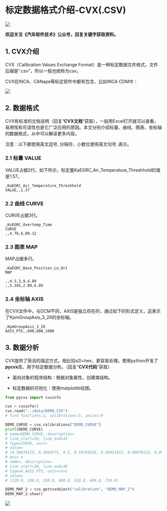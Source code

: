 # 标定数据格式介绍-CVX(.CSV)

![][1]

**欢迎关注《汽车软件技术》公众号，回复关键字获取资料。**

## 1. CVX介绍

CVX（Calibration Values Exchange Format）是一种标定数据文件格式，文件后缀是“.csv”，所以一般也统称为csv。

CVX在INCA、CANape等标定软件中都有包含，比如INCA CDM中：

![][3]

## 2. 数据格式

CVX有标准的文档说明（回复“**CVX文档**“获取），一般用Excel打开就可以查看，易用性和可读性也是它广泛应用的原因。本文分别介绍标量、曲线、图表、坐标轴的数据格式，从中可以解读更多内容。

注意：以下都使用英文逗号`,`分隔符，小数位使用英文句号`.`表示。

### 2.1 标量 VALUE

VALUE占据2行，如下所示，标定量KaEGRC_Air_Temperature_Threshhold的值是1.57。

```
,KaEGRC_Air_Temperature_Threshhold
VALUE,,1.57
```

### 2.2 曲线 CURVE

CURVE占据3行。

```
,KvEGRC_Overtemp_Time
CURVE
,,4.78,6,89.12
```

### 2.3 图表 MAP

MAP占据多行。

```
,KaEGRC_Base_Position_Lo_Oct
MAP

,,4.5,3,9,4.89
,,5.345,2.89,6.89
```

### 2.4 坐标轴 AXIS

在CVX文件中，与DCM不同，AXIS是独立存在的，通过如下的形式定义，这表示了KpmGroupAxis_3_26的坐标轴。

```
,KpmGroupAxis_3_26
AXIS_PTS,,600,800,1000
```

## 3. 数据分析

CVX提供了简洁的描述方式，相比较a2l+hex，更容易处理。使用python开发了**pycvx**库，用于标定数据分析。（回复“**CVX代码**”获取）

- 面向对象的程序结构：根据对象属性，创建类结构。

- 标定数据的可视化：使用matplotlib绘图。

```python
from pycvx import cvxinfo

cvx = cvxinfo()
cvx.read("../data/DEMO.CSV")
# find functions:2, calibrations:5, axises:0

DEMO_CURVE = cvx.calibrations["DEMO_CURVE"]
print(DEMO_CURVE)
# name=DEMO_CURVE, description=
# line_start=30, line_end=33
# type=CURVE, unit=
# value=
# [0.30078125, 0.3984375, 0.5, 0.59765625, 0.69921875, 0.80078125, 0.8984375]
# axis x
# name=, description=
# line_start=38, line_end=39
# type=X_AXIS_PTS, unit=revs
# value=
# [120.0, 200.0, 320.0, 400.0, 520.0, 600.0, 720.0]

DEMO_MAP_2 = cvx.getcvxobject("calibration", "DEMO_MAP_2")
DEMO_MAP_2.show()
```

![][2]


[1]: https://s1.ax1x.com/2018/12/27/F240DU.jpg
[2]: https://s1.ax1x.com/2018/12/27/F24BbF.png
[3]: https://s1.ax1x.com/2018/12/28/FWn3H1.png